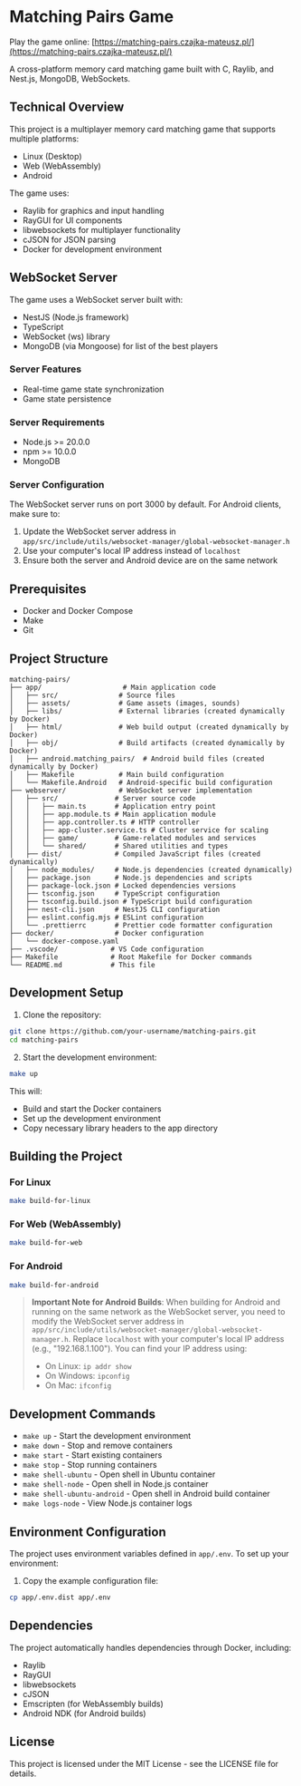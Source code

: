 # Matching Pairs Game

Play the game online: [https://matching-pairs.czajka-mateusz.pl/](https://matching-pairs.czajka-mateusz.pl/)

A cross-platform memory card matching game built with C, Raylib, and Nest.js, MongoDB, WebSockets.

## Technical Overview

This project is a multiplayer memory card matching game that supports multiple platforms:
- Linux (Desktop)
- Web (WebAssembly)
- Android

The game uses:
- Raylib for graphics and input handling
- RayGUI for UI components
- libwebsockets for multiplayer functionality
- cJSON for JSON parsing
- Docker for development environment

## WebSocket Server

The game uses a WebSocket server built with:
- NestJS (Node.js framework)
- TypeScript
- WebSocket (ws) library
- MongoDB (via Mongoose) for list of the best players

### Server Features
- Real-time game state synchronization
- Game state persistence

### Server Requirements
- Node.js >= 20.0.0
- npm >= 10.0.0
- MongoDB

### Server Configuration
The WebSocket server runs on port 3000 by default. For Android clients, make sure to:
1. Update the WebSocket server address in `app/src/include/utils/websocket-manager/global-websocket-manager.h`
2. Use your computer's local IP address instead of `localhost`
3. Ensure both the server and Android device are on the same network

## Prerequisites

- Docker and Docker Compose
- Make
- Git

## Project Structure

```
matching-pairs/
├── app/                    # Main application code
│   ├── src/               # Source files
│   ├── assets/            # Game assets (images, sounds)
│   ├── libs/              # External libraries (created dynamically by Docker)
│   ├── html/              # Web build output (created dynamically by Docker)
│   ├── obj/               # Build artifacts (created dynamically by Docker)
│   ├── android.matching_pairs/  # Android build files (created dynamically by Docker)
│   ├── Makefile           # Main build configuration
│   └── Makefile.Android   # Android-specific build configuration
├── webserver/             # WebSocket server implementation
│   ├── src/              # Server source code
│   │   ├── main.ts       # Application entry point
│   │   ├── app.module.ts # Main application module
│   │   ├── app.controller.ts # HTTP controller
│   │   ├── app-cluster.service.ts # Cluster service for scaling
│   │   ├── game/         # Game-related modules and services
│   │   └── shared/       # Shared utilities and types
│   ├── dist/             # Compiled JavaScript files (created dynamically)
│   ├── node_modules/     # Node.js dependencies (created dynamically)
│   ├── package.json      # Node.js dependencies and scripts
│   ├── package-lock.json # Locked dependencies versions
│   ├── tsconfig.json     # TypeScript configuration
│   ├── tsconfig.build.json # TypeScript build configuration
│   ├── nest-cli.json     # NestJS CLI configuration
│   ├── eslint.config.mjs # ESLint configuration
│   └── .prettierrc       # Prettier code formatter configuration
├── docker/               # Docker configuration
│   └── docker-compose.yaml
├── .vscode/             # VS Code configuration
├── Makefile             # Root Makefile for Docker commands
└── README.md            # This file
```

## Development Setup

1. Clone the repository:
```bash
git clone https://github.com/your-username/matching-pairs.git
cd matching-pairs
```

2. Start the development environment:
```bash
make up
```

This will:
- Build and start the Docker containers
- Set up the development environment
- Copy necessary library headers to the app directory

## Building the Project

### For Linux
```bash
make build-for-linux
```

### For Web (WebAssembly)
```bash
make build-for-web
```

### For Android
```bash
make build-for-android
```

> **Important Note for Android Builds**: When building for Android and running on the same network as the WebSocket server, you need to modify the WebSocket server address in `app/src/include/utils/websocket-manager/global-websocket-manager.h`. Replace `localhost` with your computer's local IP address (e.g., "192.168.1.100"). You can find your IP address using:
> - On Linux: `ip addr show`
> - On Windows: `ipconfig`
> - On Mac: `ifconfig`

## Development Commands

- `make up` - Start the development environment
- `make down` - Stop and remove containers
- `make start` - Start existing containers
- `make stop` - Stop running containers
- `make shell-ubuntu` - Open shell in Ubuntu container
- `make shell-node` - Open shell in Node.js container
- `make shell-ubuntu-android` - Open shell in Android build container
- `make logs-node` - View Node.js container logs

## Environment Configuration

The project uses environment variables defined in `app/.env`. To set up your environment:

1. Copy the example configuration file:
```bash
cp app/.env.dist app/.env
```
## Dependencies

The project automatically handles dependencies through Docker, including:
- Raylib
- RayGUI
- libwebsockets
- cJSON
- Emscripten (for WebAssembly builds)
- Android NDK (for Android builds)

## License

This project is licensed under the MIT License - see the LICENSE file for details.
